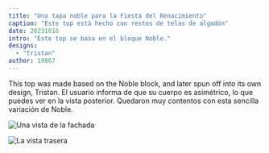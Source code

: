 ```yaml
---
title: "Una tapa noble para la Fiesta del Renacimiento"
caption: "Este top está hecho con restos de telas de algodón"
date: 20231016
intro: "Este top se basa en el bloque Noble."
designs:
  - "tristan"
author: 19867
---
```


This top was made based on the Noble block, and later spun off into its own design, Tristan. El usuario informa de que su cuerpo es asimétrico, lo que puedes ver en la vista posterior. Quedaron muy contentos con esta sencilla variación de Noble.

![Una vista de la fachada](https://imagedelivery.net/ouSuR9yY1bHt-fuAokSA5Q/showcase-a-noble-top-for-the-renaissance-festival-1/public "Una vista de la fachada")

![La vista trasera](https://imagedelivery.net/ouSuR9yY1bHt-fuAokSA5Q/showcase-a-noble-top-for-the-renaissance-festival-2/public "La vista trasera")

